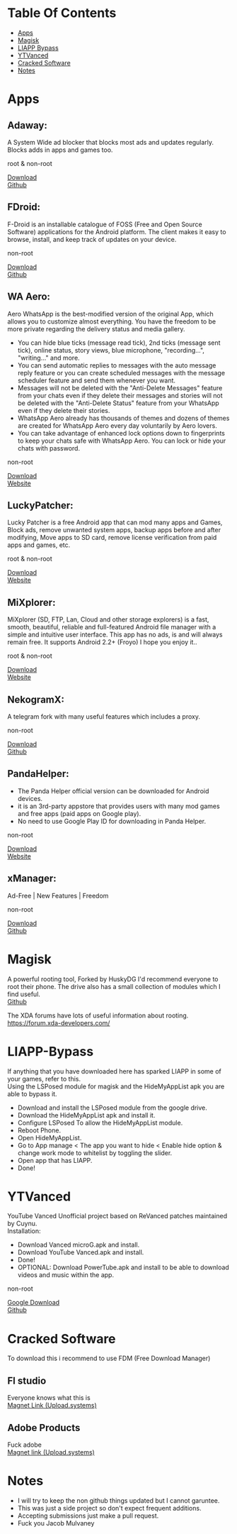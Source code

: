 # Table Of Contents
* [Apps](#apps)  
* [Magisk](#magisk)  
* [LIAPP Bypass](#liapp-bypass)  
* [YTVanced](#ytvanced)
* [Cracked Software](#cracked-software)
* [Notes](#notes)


# Apps
## Adaway:
A System Wide ad blocker that blocks most ads and updates regularly. Blocks adds in apps and games too.  

root & non-root  

[Download](https://github.com/AdAway/AdAway/releases)  
[Github](https://github.com/AdAway/AdAway)  

## FDroid:
F-Droid is an installable catalogue of FOSS (Free and Open Source Software) applications for the Android platform. The client makes it easy to browse, install, and keep track of updates on your device.  

non-root  

[Download](https://f-droid.org/en/)  
[Github](https://github.com/f-droid/fdroidclient)

## WA Aero:  
Aero WhatsApp is the best-modified version of the original App, which allows you to customize almost everything. You have the freedom to be more private regarding the delivery status and media gallery.  

* You can hide blue ticks (message read tick), 2nd ticks (message sent tick), online status, story views, blue microphone, "recording...", "writing..." and more.  
* You can send automatic replies to messages with the auto message reply feature or you can create scheduled messages with the message scheduler feature and send them whenever you want.  
* Messages will not be deleted with the "Anti-Delete Messages" feature from your chats even if they delete their messages and stories will not be deleted with the "Anti-Delete Status" feature from your WhatsApp even if they delete their stories.  
* WhatsApp Aero already has thousands of themes and dozens of themes are created for WhatsApp Aero every day voluntarily by Aero lovers.  
* You can take advantage of enhanced lock options down to fingerprints to keep your chats safe with WhatsApp Aero. You can lock or hide your chats with password.  

non-root  

[Download](https://whatsaero.com/download-wpaero/?lang=en)  
[Website](https://whatsaero.com/)  

## LuckyPatcher:  
Lucky Patcher is a free Android app that can mod many apps and Games, Block ads, remove unwanted system apps, backup apps before and after modifying, Move apps to SD card, remove license verification from paid apps and games, etc.  

root & non-root  

[Download](https://www.luckypatchers.com/download/)  
[Website](https://www.luckypatchers.com/)  

## MiXplorer:
MiXplorer (SD, FTP, Lan, Cloud and other storage explorers) is a fast, smooth, beautiful, reliable and full-featured Android file manager with a simple and intuitive user interface. This app has no ads, is and will always remain free. It supports Android 2.2+ (Froyo) I hope you enjoy it..  

root & non-root  

[Download](https://drive.google.com/drive/folders/1BfeK39boriHy-9q76eXLLqbCwfV17-Gv)  
[Website](https://mixplorer.com/)  

## NekogramX:
A telegram fork with many useful features which includes a proxy.  

non-root  

[Download](https://github.com/NekoX-Dev/NekoX/releases)  
[Github](https://github.com/NekoX-Dev/NekoX)  

## PandaHelper:
* The Panda Helper official version can be downloaded for Android devices.  
* it is an 3rd-party appstore that provides users with many mod games and free apps (paid apps on Google play).  
* No need to use Google Play ID for downloading in Panda Helper.  

non-root  

[Download](https://pandahelp.vip/pandalatest-android)  
[Website](https://pandahelp.vip/)  

## xManager:
Ad-Free | New Features | Freedom  

non-root  

[Download](https://github.com/xManager-App/xManager/releases)  
[Github](https://github.com/xManager-App/xManager)  


# Magisk

A powerful rooting tool, Forked by HuskyDG I'd recommend everyone to root their phone. The drive also has a small collection of modules which I find useful.  
[Github](https://github.com/topjohnwu/Magisk/releases)  

The XDA forums have lots of useful information about rooting.  
https://forum.xda-developers.com/  





# LIAPP-Bypass  
If anything that you have downloaded here has sparked LIAPP in some of your games, refer to this.  
Using the LSPosed module for magisk and the HideMyAppList apk you are able to bypass it.  

* Download and install the LSPosed module from the google drive.  
* Download the HideMyAppList apk and install it.  
* Configure LSPosed To allow the HideMyAppList module.  
* Reboot Phone.  
* Open HideMyAppList.  
* Go to App manage < The app you want to hide < Enable hide option & change work mode to whitelist by toggling the slider.  
* Open app that has LIAPP.  
* Done!  

# YTVanced  
YouTube Vanced Unofficial project based on ReVanced patches maintained by Cuynu.  
Installation:  
* Download Vanced microG.apk and install.
* Download YouTube Vanced.apk and install. 
* Done!
* OPTIONAL: Download PowerTube.apk and install to be able to download videos and music within the app.

non-root

[Google Download](https://drive.google.com/drive/folders/13mYdrHKE-1Z2vnxA9bwPzjwD45grQp2f?usp=share_link)  
[Github](https://github.com/cuynu/ytvanced)  

# Cracked Software

To download this i recommend to use FDM (Free Download Manager)

## Fl studio  
Everyone knows what this is  
[Magnet Link (Upload.systems)](https://api.upload.systems/pastes/xkRhQ8QhE7Bv/raw)  

## Adobe Products  
Fuck adobe  
[Magnet link (Upload.systems)](https://api.upload.systems/pastes/RGQHjNKZLjP1/raw)  





# Notes

* I will try to keep the non github things updated but I cannot garuntee.
* This was just a side project so don't expect frequent additions.
* Accepting submissions just make a pull request.
* Fuck you Jacob Mulvaney
